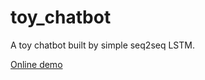 # toy_chatbot
A toy chatbot built by simple seq2seq LSTM.

[Online demo](https://ufownl.github.io/toy_chatbot/?server=https://97.64.16.92:8080)
